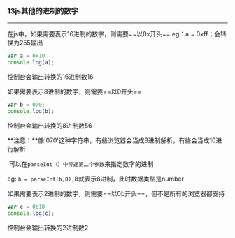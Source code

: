 ### 13js其他的进制的数字

---

在js中，如果需要表示16进制的数字，则需要==以0x开头==  eg：a = 0xff；会转换为255输出

```js
var a = 0x10
console.log(a);
```

控制台会输出转换的16进制数16

如果需要表示8进制的数字，则需要==以0开头==

```js
var b = 070;
console.log(b);
```

控制台会输出转换的8进制数56

**注意：**像'070'这种字符串，有些浏览器会当成8进制解析，有些会当成10进行解析

​             可以在`parseInt（）中传递第二个参数`来指定数字的进制

eg: `b = parseInt(b,8);`8就表示8进制，此时数据类型是number

如果需要表示2进制的数字，则需要==以0b开头==，但不是所有的浏览器都支持

```js
var c = 0b10
console.log(c);
```

控制台会输出转换的2进制数2